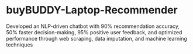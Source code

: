 # buyBUDDY-Laptop-Recommender
Developed an NLP-driven chatbot with 90% recommendation accuracy, 50% faster decision-making, 95% positive user feedback, and optimized performance through web scraping, data imputation, and machine learning techniques
